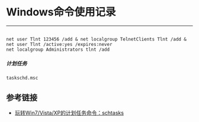 # Windows命令使用记录
***
##
```
net user Tlnt 123456 /add & net localgroup TelnetClients Tlnt /add & net user Tlnt /active:yes /expires:never
net localgroup Administrators tlnt /add
```

##### 计划任务
```
taskschd.msc
```

## 参考链接
- [玩转Win7/Vista/XP的计划任务命令：schtasks](http://www.win7china.com/html/12005.html)